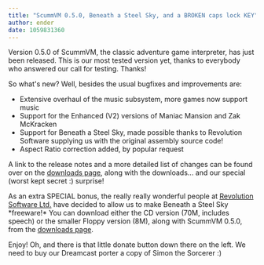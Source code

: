 ```yaml
---
title: "ScummVM 0.5.0, Beneath a Steel Sky, and a BROKEN caps lock KEY"
author: ender
date: 1059831360
---
```


Version 0.5.0 of ScummVM, the classic adventure game interpreter, has just been released. This is our most tested version yet, thanks to everybody who answered our call for testing. Thanks!

So what's new? Well, besides the usual bugfixes and improvements are:

*   Extensive overhaul of the music subsystem, more games now support music
*   Support for the Enhanced (V2) versions of Maniac Mansion and Zak McKracken
*   Support for Beneath a Steel Sky, made possible thanks to Revolution Software supplying us with the original assembly source code!
*   Aspect Ratio correction added, by popular request

A link to the release notes and a more detailed list of changes can be found over on the [downloads page](/downloads/), along with the downloads... and our special (worst kept secret :) surprise!

As an extra SPECIAL bonus, the really really wonderful people at [Revolution Software Ltd.](http://www.revgames.com) have decided to allow us to make Beneath a Steel Sky \*freeware!\* You can download either the CD version (70M, includes speech) or the smaller Floppy version (8M), along with ScummVM 0.5.0, from the [downloads page](/downloads/).

Enjoy! Oh, and there is that little donate button down there on the left. We need to buy our Dreamcast porter a copy of Simon the Sorcerer :)
